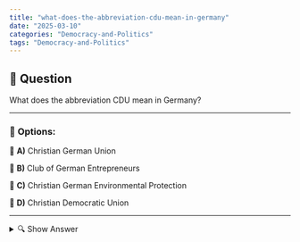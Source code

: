 ```yaml
---
title: "what-does-the-abbreviation-cdu-mean-in-germany"
date: "2025-03-10"
categories: "Democracy-and-Politics"
tags: "Democracy-and-Politics"
---
```


## 📌 **Question**

What does the abbreviation CDU mean in Germany?



---

### 📝 **Options:**

🔘 **A)** Christian German Union

🔘 **B)** Club of German Entrepreneurs

🔘 **C)** Christian German Environmental Protection

🔘 **D)** Christian Democratic Union

---

<details>
  <summary>🔍 Show Answer</summary>

  <p>
💡  <b>Correct Answer:</b>  d
  </p>
  <p>
    📖<b>Explanation:</b>
    The CDU, the Christian Democratic Union of Germany, is one of the most important political parties in the country. It was founded after the Second World War and stands for Christian democratic values, economic stability and a social market economy. The party has provided several chancellors and plays a central role in German politics. The abbreviation CDU is often used to refer to this influential party. Understanding this abbreviation is essential for understanding the political landscape in Germany.
  </p>
</details>
